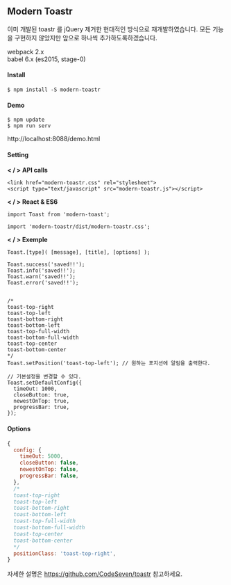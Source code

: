 ## Modern Toastr 

이미 개발된 toastr 를 jQuery 제거한 현대적인 방식으로 재개발하였습니다. 모든 기능을 구현하지 않았지만 앞으로 하나씩 추가하도록하겠습니다.

webpack 2.x  
babel 6.x (es2015, stage-0)

#### Install

```
$ npm install -S modern-toastr
```

#### Demo

```
$ npm update
$ npm run serv
```

http://localhost:8088/demo.html


#### Setting

**< / > API calls**

```
<link href="modern-toastr.css" rel="stylesheet">
<script type="text/javascript" src="modern-toastr.js"></script>
```

**< / > React & ES6**

```
import Toast from 'modern-toast';

import 'modern-toastr/dist/modern-toastr.css';
```

**< / > Exemple**
```
Toast.[type]( [message], [title], [options] );

Toast.success('saved!!');
Toast.info('saved!!');
Toast.warn('saved!!');
Toast.error('saved!!');


/*
toast-top-right
toast-top-left
toast-bottom-right
toast-bottom-left
toast-top-full-width
toast-bottom-full-width
toast-top-center
toast-bottom-center
*/
Toast.setPosition('toast-top-left'); // 원하는 포지션에 알림을 출력한다.

// 기본설정을 변경할 수 있다.
Toast.setDefaultConfig({
  timeOut: 1000,
  closeButton: true,
  newestOnTop: true,
  progressBar: true,
});
```

#### Options

```js
{
  config: {
    timeOut: 5000,
    closeButton: false,
    newestOnTop: false,
    progressBar: false,
  },
  /*
  toast-top-right
  toast-top-left
  toast-bottom-right
  toast-bottom-left
  toast-top-full-width
  toast-bottom-full-width
  toast-top-center
  toast-bottom-center
  */
  positionClass: 'toast-top-right',
}
```

자세한 설명은 https://github.com/CodeSeven/toastr 참고하세요.
